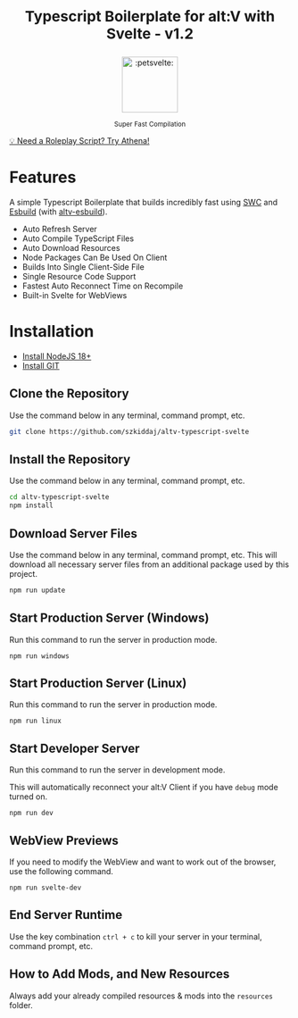 <p align="center" style="font-size: 26px">
	<b>Typescript Boilerplate for alt:V with Svelte - v1.2</b>
</p>

<p align="center">
	<img src="https://i.imgur.com/10aPSUl.gif" width="100" title=":petsvelte:">
</p>

<p align="center">
	<sup>Super Fast Compilation</sup>
</p>

[💡 Need a Roleplay Script? Try Athena!](https://athenaframework.com/)

# Features

A simple Typescript Boilerplate that builds incredibly fast using [SWC](https://github.com/swc-project/swc) and [Esbuild](https://github.com/evanw/esbuild) (with [altv-esbuild](https://github.com/xxshady/altv-esbuild)).

-   Auto Refresh Server
-   Auto Compile TypeScript Files
-   Auto Download Resources
-   Node Packages Can Be Used On Client
-   Builds Into Single Client-Side File
-   Single Resource Code Support
-   Fastest Auto Reconnect Time on Recompile
-   Built-in Svelte for WebViews

# Installation

-   [Install NodeJS 18+](https://nodejs.org/en/download/current/)
-   [Install GIT](https://git-scm.com/downloads)

## Clone the Repository

Use the command below in any terminal, command prompt, etc.

```sh
git clone https://github.com/szkiddaj/altv-typescript-svelte
```

## Install the Repository

Use the command below in any terminal, command prompt, etc.

```sh
cd altv-typescript-svelte
npm install
```

## Download Server Files

Use the command below in any terminal, command prompt, etc. This will download all necessary server files from an additional package used by this project.

```sh
npm run update
```

## Start Production Server (Windows)

Run this command to run the server in production mode.

```
npm run windows
```

## Start Production Server (Linux)

Run this command to run the server in production mode.

```
npm run linux
```

## Start Developer Server

Run this command to run the server in development mode.

This will automatically reconnect your alt:V Client if you have `debug` mode turned on.

```
npm run dev
```

## WebView Previews

If you need to modify the WebView and want to work out of the browser, use the following command.

```
npm run svelte-dev
```

## End Server Runtime

Use the key combination `ctrl + c` to kill your server in your terminal, command prompt, etc.

## How to Add Mods, and New Resources

Always add your already compiled resources & mods into the `resources` folder.
